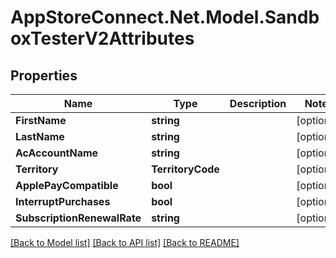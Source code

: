 # AppStoreConnect.Net.Model.SandboxTesterV2Attributes

## Properties

Name | Type | Description | Notes
------------ | ------------- | ------------- | -------------
**FirstName** | **string** |  | [optional] 
**LastName** | **string** |  | [optional] 
**AcAccountName** | **string** |  | [optional] 
**Territory** | **TerritoryCode** |  | [optional] 
**ApplePayCompatible** | **bool** |  | [optional] 
**InterruptPurchases** | **bool** |  | [optional] 
**SubscriptionRenewalRate** | **string** |  | [optional] 

[[Back to Model list]](../README.md#documentation-for-models) [[Back to API list]](../README.md#documentation-for-api-endpoints) [[Back to README]](../README.md)

